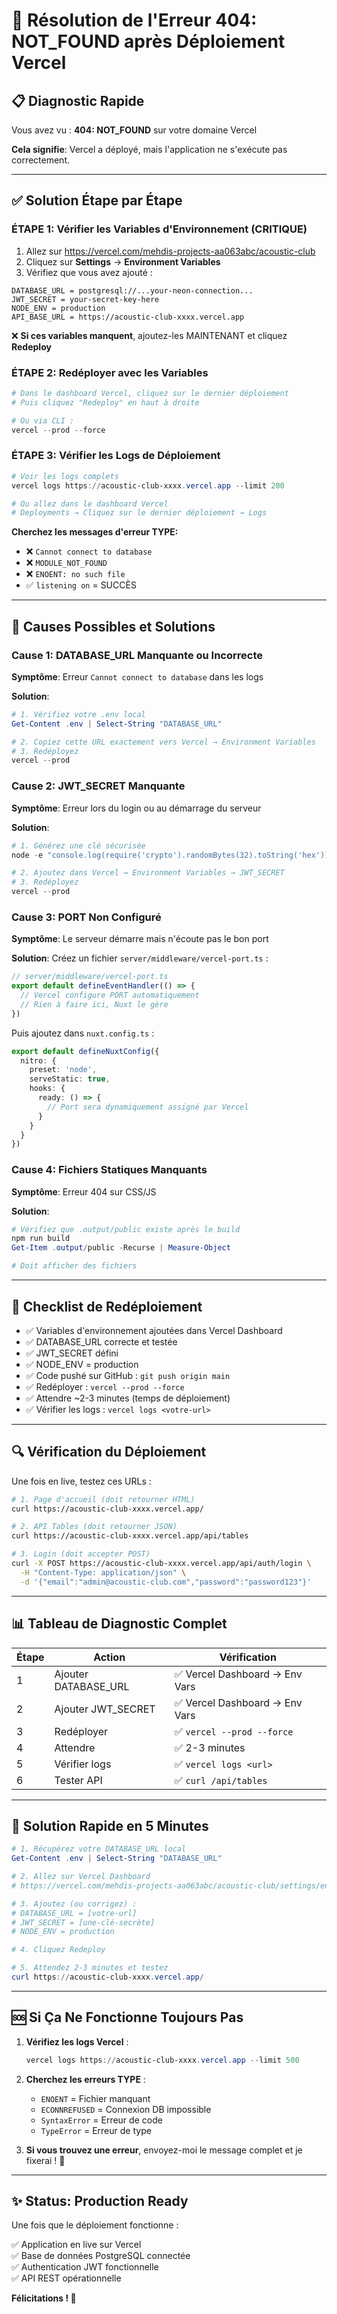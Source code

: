 # 🔧 Résolution de l'Erreur 404: NOT_FOUND après Déploiement Vercel

## 📋 Diagnostic Rapide

Vous avez vu : **404: NOT_FOUND** sur votre domaine Vercel

**Cela signifie**: Vercel a déployé, mais l'application ne s'exécute pas correctement.

---

## ✅ **Solution Étape par Étape**

### **ÉTAPE 1: Vérifier les Variables d'Environnement (CRITIQUE)**

1. Allez sur https://vercel.com/mehdis-projects-aa063abc/acoustic-club
2. Cliquez sur **Settings** → **Environment Variables**
3. Vérifiez que vous avez ajouté :

```
DATABASE_URL = postgresql://...your-neon-connection...
JWT_SECRET = your-secret-key-here
NODE_ENV = production
API_BASE_URL = https://acoustic-club-xxxx.vercel.app
```

❌ **Si ces variables manquent**, ajoutez-les MAINTENANT et cliquez **Redeploy**

### **ÉTAPE 2: Redéployer avec les Variables**

```powershell
# Dans le dashboard Vercel, cliquez sur le dernier déploiement
# Puis cliquez "Redeploy" en haut à droite

# Ou via CLI :
vercel --prod --force
```

### **ÉTAPE 3: Vérifier les Logs de Déploiement**

```powershell
# Voir les logs complets
vercel logs https://acoustic-club-xxxx.vercel.app --limit 200

# Ou allez dans le dashboard Vercel
# Deployments → Cliquez sur le dernier déploiement → Logs
```

**Cherchez les messages d'erreur TYPE:**
- ❌ `Cannot connect to database`
- ❌ `MODULE_NOT_FOUND`
- ❌ `ENOENT: no such file`
- ✅ `listening on` = SUCCÈS

---

## 🎯 **Causes Possibles et Solutions**

### **Cause 1: DATABASE_URL Manquante ou Incorrecte**

**Symptôme**: Erreur `Cannot connect to database` dans les logs

**Solution**:
```powershell
# 1. Vérifiez votre .env local
Get-Content .env | Select-String "DATABASE_URL"

# 2. Copiez cette URL exactement vers Vercel → Environment Variables
# 3. Redéployez
vercel --prod
```

### **Cause 2: JWT_SECRET Manquante**

**Symptôme**: Erreur lors du login ou au démarrage du serveur

**Solution**:
```powershell
# 1. Générez une clé sécurisée
node -e "console.log(require('crypto').randomBytes(32).toString('hex'))"

# 2. Ajoutez dans Vercel → Environment Variables → JWT_SECRET
# 3. Redéployez
vercel --prod
```

### **Cause 3: PORT Non Configuré**

**Symptôme**: Le serveur démarre mais n'écoute pas le bon port

**Solution**:
Créez un fichier `server/middleware/vercel-port.ts` :

```typescript
// server/middleware/vercel-port.ts
export default defineEventHandler(() => {
  // Vercel configure PORT automatiquement
  // Rien à faire ici, Nuxt le gère
})
```

Puis ajoutez dans `nuxt.config.ts` :

```typescript
export default defineNuxtConfig({
  nitro: {
    preset: 'node',
    serveStatic: true,
    hooks: {
      ready: () => {
        // Port sera dynamiquement assigné par Vercel
      }
    }
  }
})
```

### **Cause 4: Fichiers Statiques Manquants**

**Symptôme**: Erreur 404 sur CSS/JS

**Solution**:
```powershell
# Vérifiez que .output/public existe après le build
npm run build
Get-Item .output/public -Recurse | Measure-Object

# Doit afficher des fichiers
```

---

## 🚨 **Checklist de Redéploiement**

- ✅ Variables d'environnement ajoutées dans Vercel Dashboard
- ✅ DATABASE_URL correcte et testée
- ✅ JWT_SECRET défini
- ✅ NODE_ENV = production
- ✅ Code pushé sur GitHub : `git push origin main`
- ✅ Redéployer : `vercel --prod --force`
- ✅ Attendre ~2-3 minutes (temps de déploiement)
- ✅ Vérifier les logs : `vercel logs <votre-url>`

---

## 🔍 **Vérification du Déploiement**

Une fois en live, testez ces URLs :

```bash
# 1. Page d'accueil (doit retourner HTML)
curl https://acoustic-club-xxxx.vercel.app/

# 2. API Tables (doit retourner JSON)
curl https://acoustic-club-xxxx.vercel.app/api/tables

# 3. Login (doit accepter POST)
curl -X POST https://acoustic-club-xxxx.vercel.app/api/auth/login \
  -H "Content-Type: application/json" \
  -d '{"email":"admin@acoustic-club.com","password":"password123"}'
```

---

## 📊 **Tableau de Diagnostic Complet**

| Étape | Action | Vérification |
|-------|--------|-------------|
| 1 | Ajouter DATABASE_URL | ✅ Vercel Dashboard → Env Vars |
| 2 | Ajouter JWT_SECRET | ✅ Vercel Dashboard → Env Vars |
| 3 | Redéployer | ✅ `vercel --prod --force` |
| 4 | Attendre | ✅ 2-3 minutes |
| 5 | Vérifier logs | ✅ `vercel logs <url>` |
| 6 | Tester API | ✅ `curl /api/tables` |

---

## 🎯 **Solution Rapide en 5 Minutes**

```powershell
# 1. Récupérez votre DATABASE_URL local
Get-Content .env | Select-String "DATABASE_URL"

# 2. Allez sur Vercel Dashboard
# https://vercel.com/mehdis-projects-aa063abc/acoustic-club/settings/environment-variables

# 3. Ajoutez (ou corrigez) :
# DATABASE_URL = [votre-url]
# JWT_SECRET = [une-clé-secrète]
# NODE_ENV = production

# 4. Cliquez Redeploy

# 5. Attendez 2-3 minutes et testez
curl https://acoustic-club-xxxx.vercel.app/
```

---

## 🆘 **Si Ça Ne Fonctionne Toujours Pas**

1. **Vérifiez les logs Vercel** :
   ```powershell
   vercel logs https://acoustic-club-xxxx.vercel.app --limit 500
   ```

2. **Cherchez les erreurs TYPE** :
   - `ENOENT` = Fichier manquant
   - `ECONNREFUSED` = Connexion DB impossible
   - `SyntaxError` = Erreur de code
   - `TypeError` = Erreur de type

3. **Si vous trouvez une erreur**, envoyez-moi le message complet et je fixerai ! 🔧

---

## ✨ **Status: Production Ready**

Une fois que le déploiement fonctionne :

✅ Application en live sur Vercel  
✅ Base de données PostgreSQL connectée  
✅ Authentication JWT fonctionnelle  
✅ API REST opérationnelle  

**Félicitations ! 🎉**
